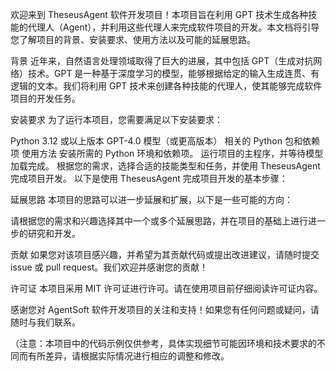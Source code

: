 欢迎来到 TheseusAgent 软件开发项目！本项目旨在利用 GPT 技术生成各种技能的代理人（Agent），并利用这些代理人来完成软件项目的开发。本文档将引导您了解项目的背景、安装要求、使用方法以及可能的延展思路。

背景
近年来，自然语言处理领域取得了巨大的进展，其中包括 GPT（生成对抗网络）技术。GPT 是一种基于深度学习的模型，能够根据给定的输入生成连贯、有逻辑的文本。我们将利用 GPT 技术来创建各种技能的代理人，使其能够完成软件项目的开发任务。

安装要求
为了运行本项目，您需要满足以下安装要求：

Python 3.12 或以上版本
GPT-4.0 模型（或更高版本）
相关的 Python 包和依赖项
使用方法
安装所需的 Python 环境和依赖项。
运行项目的主程序，并等待模型加载完成。
根据您的需求，选择合适的技能类型和任务，并使用 TheseusAgent 完成项目开发。
以下是使用 TheseusAgent 完成项目开发的基本步骤：


延展思路
本项目的思路可以进一步延展和扩展，以下是一些可能的方向：

请根据您的需求和兴趣选择其中一个或多个延展思路，并在项目的基础上进行进一步的研究和开发。

贡献
如果您对该项目感兴趣，并希望为其贡献代码或提出改进建议，请随时提交 issue 或 pull request。我们欢迎并感谢您的贡献！

许可证
本项目采用 MIT 许可证进行许可。请在使用项目前仔细阅读许可证内容。

感谢您对 AgentSoft 软件开发项目的关注和支持！如果您有任何问题或疑问，请随时与我们联系。

（注意：本项目中的代码示例仅供参考，具体实现细节可能因环境和技术要求的不同而有所差异，请根据实际情况进行相应的调整和修改。
